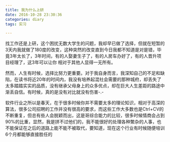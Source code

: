 ```yaml
---
title: 我为什么上研
date: 2016-10-28 23:30:36
categories: diary 
tags: 实习

---
```


​	找工作还是上研，这个困扰无数大学生的问题，我却早已做了选择，但就在短暂的3天内我就做了180度的改变，这种突然的改变直到今日我都不知道是对是错，毕竟3年太长了，3年时间，有的人娶妻生子了，有的人房车办好了，有的人晋升项目经理了，这3年可以让你 相对于其他人显得一无所有。

​	然而，人生有时候，选择比努力更重要。对于我自身而言，我深知自己的不足和缺陷，在读书将近20年的时间内，我没有培养起混社会需要的那种城府，却丢失了太多踏踏实实的品质，没有继承父母身上的众多优点，却在巨大人生差距的路途中渐丢自信。有时候，真的是没有对比就没有伤害-.-

​	软件行业之所以是春天，在于很多时候你并不需要太多的理论知识，相对于高深的算法，很多公司招聘的工作并没有很高的要求，而这些工作大多数也是Ctrl+CV的不断重复，但总有些人会脱颖而出，这是哥综合能力的比较，很多时候情商会占到90%的比重，显然，我是拼不过他们的，我不能很好的处理各种繁杂的人事，也不能保证在之后的道路上能不能不被取代，要知道，现在这个行业有时候随便培训6个月都能够直接胜任的

